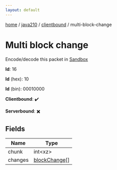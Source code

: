 ```yaml
---
layout: default
---
```


[home](/)  /  [java210](/protocol/java210)  /  [clientbound](/protocol/java210/clientbound)  /  multi-block-change

# Multi block change

Encode/decode this packet in [Sandbox](../../../sandbox/java210#clientbound.multi_block_change)

**Id**: 16

**Id** (hex): 10

**Id** (bin): 00010000

**Clientbound**: ✔️

**Serverbound**: ✖️

## Fields

Name | Type
---|---
chunk | int&lt;xz&gt;
changes | [blockChange](/protocol/java210/types/block-change)[]
